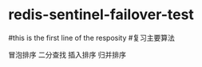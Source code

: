 # redis-sentinel-failover-test
#this is the first line of the resposity
#复习主要算法

冒泡排序
二分查找
插入排序
归并排序
